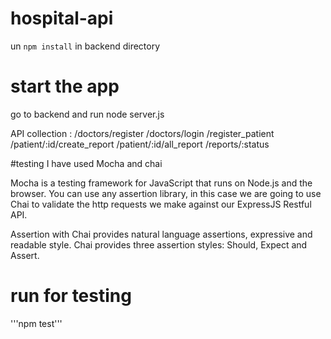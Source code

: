 # hospital-api

un `npm install` in backend directory

# start the app


go to backend and run
node server.js

API collection :
/doctors/register
/doctors/login
/register_patient
/patient/:id/create_report
/patient/:id/all_report
/reports/:status

#testing
I have used Mocha and chai

Mocha is a testing framework for JavaScript that runs on Node.js and the browser. You can use any assertion library, 
in this case we are going to use Chai to validate the http requests we make against our ExpressJS Restful API.

Assertion with Chai provides natural language assertions, expressive and readable style. Chai provides three assertion styles: Should, Expect and Assert.
# run for testing
'''npm test'''
